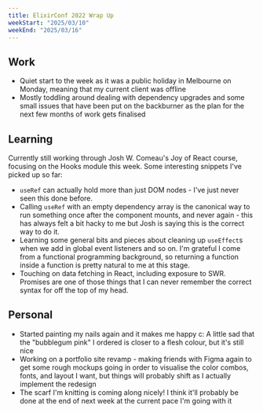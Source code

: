 ```yaml
---
title: ElixirConf 2022 Wrap Up
weekStart: "2025/03/10"
weekEnd: "2025/03/16"
---
```


## Work

- Quiet start to the week as it was a public holiday in Melbourne on Monday, meaning that my current client was offline
- Mostly toddling around dealing with dependency upgrades and some small issues that have been put on the backburner as the plan for the next few months of work gets finalised

## Learning

Currently still working through Josh W. Comeau's Joy of React course, focusing on the Hooks module this week. Some interesting snippets I've picked up so far:

- `useRef` can actually hold more than just DOM nodes - I've just never seen this done before.
- Calling `useRef` with an empty dependency array is the canonical way to run something once after the component mounts, and never again - this has always felt a bit hacky to me but Josh is saying this is the correct way to do it.
- Learning some general bits and pieces about cleaning up `useEffect`s when we add in global event listeners and so on. I'm grateful I come from a functional programming background, so returning a function inside a function is pretty natural to me at this stage.
- Touching on data fetching in React, including exposure to SWR. Promises are one of those things that I can never remember the correct syntax for off the top of my head.

## Personal

- Started painting my nails again and it makes me happy c: A little sad that the "bubblegum pink" I ordered is closer to a flesh colour, but it's still nice
- Working on a portfolio site revamp - making friends with Figma again to get some rough mockups going in order to visualise the color combos, fonts, and layout I want, but things will probably shift as I actually implement the redesign
- The scarf I'm knitting is coming along nicely! I think it'll probably be done at the end of next week at the current pace I'm going with it
